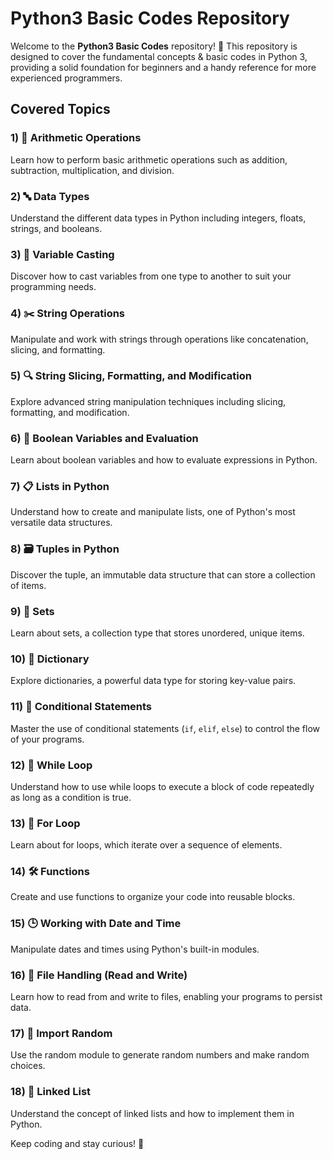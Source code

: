 # Python3 Basic Codes Repository

Welcome to the **Python3 Basic Codes** repository! 🚀 This repository is designed to cover the fundamental concepts & basic codes in Python 3, providing a solid foundation for beginners and a handy reference for more experienced programmers.

## Covered Topics

### 1) 🧮 Arithmetic Operations
Learn how to perform basic arithmetic operations such as addition, subtraction, multiplication, and division.

### 2) 🔤 Data Types
Understand the different data types in Python including integers, floats, strings, and booleans.

### 3) 📝 Variable Casting
Discover how to cast variables from one type to another to suit your programming needs.

### 4) ✂️ String Operations
Manipulate and work with strings through operations like concatenation, slicing, and formatting.

### 5) 🔍 String Slicing, Formatting, and Modification
Explore advanced string manipulation techniques including slicing, formatting, and modification.

### 6) 🔄 Boolean Variables and Evaluation
Learn about boolean variables and how to evaluate expressions in Python.

### 7) 📋 Lists in Python
Understand how to create and manipulate lists, one of Python's most versatile data structures.

### 8) 🗃️ Tuples in Python
Discover the tuple, an immutable data structure that can store a collection of items.

### 9) 🧩 Sets
Learn about sets, a collection type that stores unordered, unique items.

### 10) 📖 Dictionary
Explore dictionaries, a powerful data type for storing key-value pairs.

### 11) 🔄 Conditional Statements
Master the use of conditional statements (`if`, `elif`, `else`) to control the flow of your programs.

### 12) 🔁 While Loop
Understand how to use while loops to execute a block of code repeatedly as long as a condition is true.

### 13) 🔂 For Loop
Learn about for loops, which iterate over a sequence of elements.

### 14) 🛠️ Functions
Create and use functions to organize your code into reusable blocks.

### 15) 🕒 Working with Date and Time
Manipulate dates and times using Python's built-in modules.

### 16) 📂 File Handling (Read and Write)
Learn how to read from and write to files, enabling your programs to persist data.

### 17) 🎲 Import Random
Use the random module to generate random numbers and make random choices.

### 18) 🔗 Linked List
Understand the concept of linked lists and how to implement them in Python.

Keep coding and stay curious! 🎉
